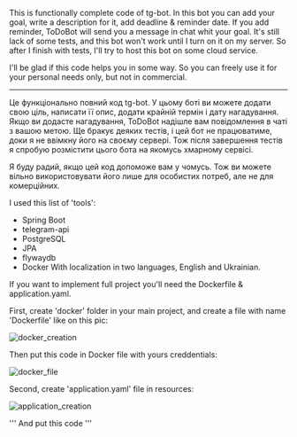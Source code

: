   This is functionally complete code of tg-bot. In this bot you can add your goal, write a description for it, add deadline & reminder date. If you add reminder, ToDoBot will send you a message in chat whit your goal. It's still lack of some tests, and this bot won't work until I turn on it on my server. So after I finish with tests, I'll try to host this bot on some cloud service.
  
  I'll be glad if this code helps you in some way. So you can freely use it for your personal needs only, but not in commercial. 

  **************

  Це функціонально повний код tg-bot. У цьому боті ви можете додати свою ціль, написати її опис, додати крайній термін і дату нагадування. Якщо ви додасте нагадування, ToDoBot надішле вам повідомлення в чаті з вашою метою. Ще бракує деяких тестів, і цей бот не працюватиме, доки я не ввімкну його на своєму сервері. Тож після завершення тестів я спробую розмістити цього бота на якомусь хмарному сервісі.
  
  Я буду радий, якщо цей код допоможе вам у чомусь. Тож ви можете вільно використовувати його лише для особистих потреб, але не для комерційних.


I used this list of 'tools':
  - Spring Boot
  - telegram-api
  - PostgreSQL
  - JPA
  - flywaydb
  - Docker
With localization in two languages, English and Ukrainian.




If you want to implement full project you'll need the Dockerfile & application.yaml.

First, create 'docker' folder in your main project, and create a file with name 'Dockerfile' like on this pic:

![docker_creation](https://github.com/Yaroslav1911/ToDoBot_tg-bot/assets/145599115/8b545250-eedd-4059-980e-07379cd65115)

Then put this code in Docker file with yours creddentials:

![docker_file](https://github.com/Yaroslav1911/ToDoBot_tg-bot/assets/145599115/8b3c81cd-172a-4992-afdf-0317e4f95df9)

Second, create 'application.yaml' file in resources:

![application_creation](https://github.com/Yaroslav1911/ToDoBot_tg-bot/assets/145599115/efc4c9e5-f567-497f-837a-72fb5788299e)

'''
And put this code 
'''
